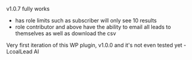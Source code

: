 v1.0.7 fully works
- has role limits such as subscriber will only see 10 results
- role contributor and above have the ability to email all leads to themselves as well as download the csv
  
Very first iteration of this WP plugin, v1.0.0 and it's not even tested yet - LcoalLead AI
